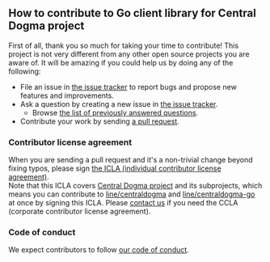 ## How to contribute to Go client library for Central Dogma project

First of all, thank you so much for taking your time to contribute! This project is not very different from any other open source projects you are aware of. It will be amazing if you could help us by doing any of the following:

- File an issue in [the issue tracker](https://github.com/line/centraldogma-go/issues) to report bugs and propose new features and improvements.  
- Ask a question by creating a new issue in [the issue tracker](https://github.com/line/centraldogma-go/issues).  
  - Browse [the list of previously answered questions](https://github.com/line/centraldogma-go/issues?q=label%3Aquestion).  
- Contribute your work by sending [a pull request](https://github.com/line/centraldogma-go/pulls).  

### Contributor license agreement

When you are sending a pull request and it's a non-trivial change beyond fixing typos, please sign [the ICLA (individual contributor license agreement)](https://cla-assistant.io/line/centraldogma-go).  
Note that this ICLA covers [Central Dogma project](https://github.com/line/centraldogma) and its subprojects, which means you can contribute to [line/centraldogma](https://github.com/line/centraldogma) and [line/centraldogma-go](https://github.com/line/centraldogma-go) at once by signing this ICLA.
Please [contact us](mailto:dl_oss_dev@linecorp.com) if you need the CCLA (corporate contributor license agreement).

### Code of conduct
We expect contributors to follow [our code of conduct](https://github.com/line/centraldogma-go/blob/main/CODE_OF_CONDUCT.md).
